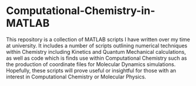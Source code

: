 # Computational-Chemistry-in-MATLAB
This repository is a collection of MATLAB scripts I have written over my time at university. It includes a number of scripts outlining numerical techniques within Chemistry including Kinetics and Quantum Mechanical calculations, as well as code which is finds use within Computational Chemistry such as the production of coordinate files for Molecular Dynamics simulations. Hopefully, these scripts will prove useful or insightful for those with an interest in Computational Chemistry or Molecular Physics. 
